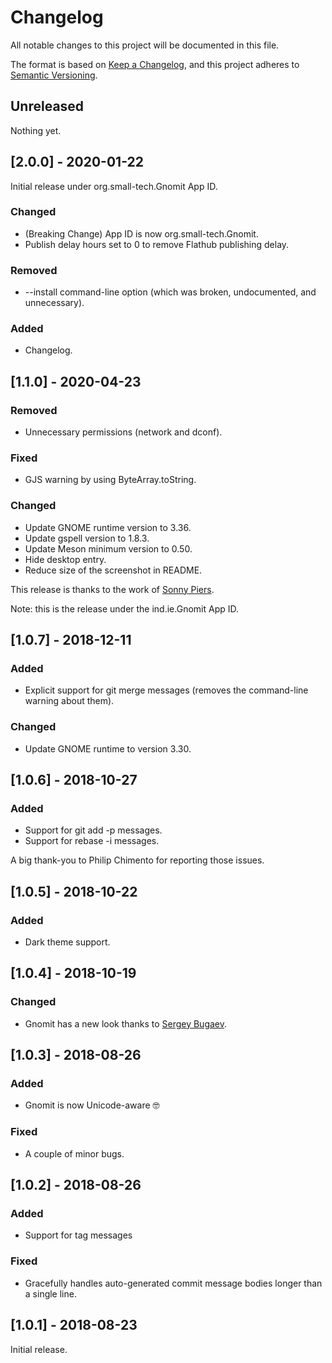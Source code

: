 # Changelog

All notable changes to this project will be documented in this file.

The format is based on [Keep a Changelog](https://keepachangelog.com/en/1.0.0/), and this project adheres to [Semantic Versioning](https://semver.org/spec/v2.0.0.html).

## Unreleased

Nothing yet.

## [2.0.0] - 2020-01-22

Initial release under org.small-tech.Gnomit App ID.

### Changed

  - (Breaking Change) App ID is now org.small-tech.Gnomit.
  - Publish delay hours set to 0 to remove Flathub publishing delay.

### Removed

  - --install command-line option (which was broken, undocumented, and unnecessary).

### Added

  - Changelog.

## [1.1.0] - 2020-04-23

### Removed

  - Unnecessary permissions (network and dconf).

### Fixed

  - GJS warning by using ByteArray.toString.

### Changed

  - Update GNOME runtime version to 3.36.
  - Update gspell version to 1.8.3.
  - Update Meson minimum version to 0.50.
  - Hide desktop entry.
  - Reduce size of the screenshot in README.

This release is thanks to the work of [Sonny Piers](https://github.com/sonnyp).

Note: this is the release under the ind.ie.Gnomit App ID.

## [1.0.7] - 2018-12-11

### Added

  - Explicit support for git merge messages (removes the command-line warning about them).

### Changed

   - Update GNOME runtime to version 3.30.

## [1.0.6] - 2018-10-27

### Added

  - Support for git add -p messages.
  - Support for rebase -i messages.

A big thank-you to Philip Chimento for reporting those issues.

## [1.0.5] - 2018-10-22

### Added

  - Dark theme support.

## [1.0.4] - 2018-10-19

### Changed

  - Gnomit has a new look thanks to [Sergey Bugaev](https://mastodon.technology/@bugaevc).

## [1.0.3] - 2018-08-26

### Added

  - Gnomit is now Unicode-aware 🤓

### Fixed

  - A couple of minor bugs.

## [1.0.2] - 2018-08-26

### Added

  - Support for tag messages

### Fixed

  - Gracefully handles auto-generated commit message bodies longer than a single line.

## [1.0.1] - 2018-08-23

Initial release.
